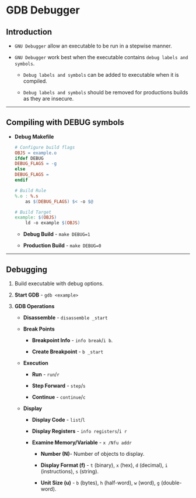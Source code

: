 # GDB Debugger

## Introduction

* `GNU Debugger` allow an executable to be run in a stepwise manner.

* `GNU Debugger` work best when the executable contains `debug labels and symbols`.

    * `Debug labels and symbols` can be added to executable when it is compiled.

    * `Debug labels and symbols` should be removed for productions builds as they are insecure.

---

## Compiling with DEBUG symbols

* __Debug Makefile__

    ```Makefile
    # Configure build flags
    OBJS = example.o
    ifdef DEBUG
    DEBUG_FLAGS = -g
    else
    DEBUG_FLAGS =
    endif

    # Build Rule 
    %.o : %.s
        as $(DEBUG_FLAGS) $< -o $@

    # Build Target
    example: $(OBJS)
        ld -o example $(OBJS)
    ```

    * __Debug Build__ - `make DEBUG=1`

    * __Production Build__ - `make DEBUG=0`

---

## Debugging

1. Build executable with debug options.

2. __Start GDB__ - `gdb <example>`

3. __GDB Operations__

    * __Disassemble__ - `disassemble _start`

    * __Break Points__

        * __Breakpoint Info__ - `info break`/`i b`.
        
        * __Create Breakpoint__ - `b _start`

    * __Execution__

        * __Run__ - `run`/`r`

        * __Step Forward__ - `step`/`s`
        
        * __Continue__ - `continue`/`c`        

    * __Display__

        * __Display Code__ - `list`/`l`

        * __Display Registers__ - `info registers`/`i r`

        * __Examine Memory/Variable__ - `x /Nfu addr`

            * __Number (N)__- Number of objects to display.

            * __Display Format (f)__ - `t` (binary), `x` (hex), `d` (decimal), `i` (instructions), `s` (string).

            * __Unit Size (u)__ - `b` (bytes), `h` (half-word), `w` (word), `g` (double-word).





